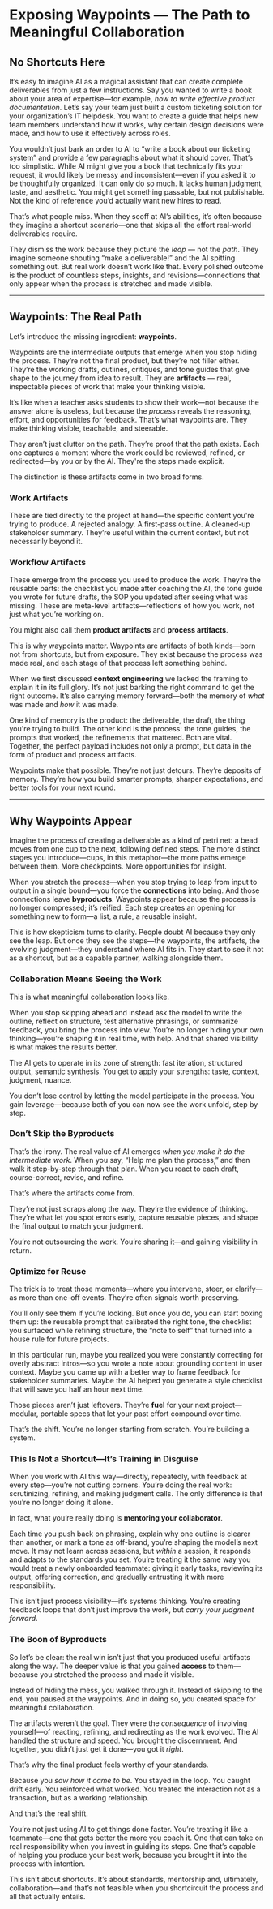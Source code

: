 # Exposing Waypoints — The Path to Meaningful Collaboration

## No Shortcuts Here

It’s easy to imagine AI as a magical assistant that can create complete deliverables from just a few instructions. Say you wanted to write a book about your area of expertise—for example, *how to write effective product documentation*. Let’s say your team just built a custom ticketing solution for your organization’s IT helpdesk. You want to create a guide that helps new team members understand how it works, why certain design decisions were made, and how to use it effectively across roles.

You wouldn’t just bark an order to AI to “write a book about our ticketing system” and provide a few paragraphs about what it should cover. That’s too simplistic. While AI might give you a book that technically fits your request, it would likely be messy and inconsistent—even if you asked it to be thoughtfully organized. It can only do so much. It lacks human judgment, taste, and aesthetic. You might get something passable, but not publishable. Not the kind of reference you’d actually want new hires to read.

That’s what people miss. When they scoff at AI’s abilities, it’s often because they imagine a shortcut scenario—one that skips all the effort real-world deliverables require.

They dismiss the work because they picture the *leap* — not the *path*. They imagine someone shouting “make a deliverable!” and the AI spitting something out. But real work doesn’t work like that. Every polished outcome is the product of countless steps, insights, and revisions—connections that only appear when the process is stretched and made visible.

---

## Waypoints: The Real Path

Let’s introduce the missing ingredient: **waypoints**.

Waypoints are the intermediate outputs that emerge when you stop hiding the process. They’re not the final product, but they’re not filler either. They’re the working drafts, outlines, critiques, and tone guides that give shape to the journey from idea to result. They are **artifacts** — real, inspectable pieces of work that make your thinking visible.

It’s like when a teacher asks students to show their work—not because the answer alone is useless, but because the *process* reveals the reasoning, effort, and opportunities for feedback. That’s what waypoints are. They make thinking visible, teachable, and steerable.

They aren’t just clutter on the path. They’re proof that the path exists. Each one captures a moment where the work could be reviewed, refined, or redirected—by you or by the AI. They're the steps made explicit.

The distinction is these artifacts come in two broad forms.

### Work Artifacts

These are tied directly to the project at hand—the specific content you're trying to produce. A rejected analogy. A first-pass outline. A cleaned-up stakeholder summary. They’re useful within the current context, but not necessarily beyond it.

### Workflow Artifacts

These emerge from the process you used to produce the work. They’re the reusable parts: the checklist you made after coaching the AI, the tone guide you wrote for future drafts, the SOP you updated after seeing what was missing. These are meta-level artifacts—reflections of how you work, not just what you’re working on.

You might also call them **product artifacts** and **process artifacts**.

This is why waypoints matter. Waypoints are artifacts of both kinds—born not from shortcuts, but from exposure. They exist because the process was made real, and each stage of that process left something behind.

When we first discussed **context engineering** we lacked the framing to explain it in its full glory.  It’s not just barking the right command to get the right outcome. It’s also carrying memory forward—both the memory of *what* was made and *how* it was made.

One kind of memory is the product: the deliverable, the draft, the thing you're trying to build. The other kind is the process: the tone guides, the prompts that worked, the refinements that mattered. Both are vital. Together, the perfect payload includes not only a prompt, but data in the form of product and process artifacts.

Waypoints make that possible. They’re not just detours. They’re deposits of memory. They’re how you build smarter prompts, sharper expectations, and better tools for your next round.

---

## Why Waypoints Appear

Imagine the process of creating a deliverable as a kind of petri net: a bead moves from one cup to the next, following defined steps. The more distinct stages you introduce—cups, in this metaphor—the more paths emerge between them. More checkpoints. More opportunities for insight.

When you stretch the process—when you stop trying to leap from input to output in a single bound—you force the **connections** into being. And those connections leave **byproducts**. Waypoints appear because the process is no longer compressed; it’s reified. Each step creates an opening for something new to form—a list, a rule, a reusable insight.

This is how skepticism turns to clarity. People doubt AI because they only see the leap. But once they see the steps—the waypoints, the artifacts, the evolving judgment—they understand where AI fits in. They start to see it not as a shortcut, but as a capable partner, walking alongside them.

### Collaboration Means Seeing the Work

This is what meaningful collaboration looks like.

When you stop skipping ahead and instead ask the model to write the outline, reflect on structure, test alternative phrasings, or summarize feedback, you bring the process into view. You’re no longer hiding your own thinking—you’re shaping it in real time, with help. And that shared visibility is what makes the results better.

The AI gets to operate in its zone of strength: fast iteration, structured output, semantic synthesis. You get to apply your strengths: taste, context, judgment, nuance.

You don’t lose control by letting the model participate in the process. You gain leverage—because both of you can now see the work unfold, step by step.

### Don’t Skip the Byproducts

That’s the irony. The real value of AI emerges *when you make it do the intermediate work*. When you say, “Help me plan the process,” and then walk it step-by-step through that plan. When you react to each draft, course-correct, revise, and refine.

That’s where the artifacts come from.

They’re not just scraps along the way. They’re the evidence of thinking. They’re what let you spot errors early, capture reusable pieces, and shape the final output to match your judgment.

You’re not outsourcing the work. You’re sharing it—and gaining visibility in return.

### Optimize for Reuse

The trick is to treat those moments—where you intervene, steer, or clarify—as more than one-off events. They’re often signals worth preserving.

You’ll only see them if you’re looking. But once you do, you can start boxing them up: the reusable prompt that calibrated the right tone, the checklist you surfaced while refining structure, the “note to self” that turned into a house rule for future projects.

In this particular run, maybe you realized you were constantly correcting for overly abstract intros—so you wrote a note about grounding content in user context. Maybe you came up with a better way to frame feedback for stakeholder summaries. Maybe the AI helped you generate a style checklist that will save you half an hour next time.

Those pieces aren’t just leftovers. They’re **fuel** for your next project—modular, portable specs that let your past effort compound over time.

That’s the shift. You’re no longer starting from scratch. You’re building a system.

### This Is Not a Shortcut—It’s Training in Disguise

When you work with AI this way—directly, repeatedly, with feedback at every step—you’re not cutting corners. You’re doing the real work: scrutinizing, refining, and making judgment calls. The only difference is that you’re no longer doing it alone.

In fact, what you’re really doing is **mentoring your collaborator**.

Each time you push back on phrasing, explain why one outline is clearer than another, or mark a tone as off-brand, you’re shaping the model’s next move. It may not learn across sessions, but *within* a session, it responds and adapts to the standards you set. You’re treating it the same way you would treat a newly onboarded teammate: giving it early tasks, reviewing its output, offering correction, and gradually entrusting it with more responsibility.

This isn’t just process visibility—it’s systems thinking. You’re creating feedback loops that don’t just improve the work, but *carry your judgment forward*.

### The Boon of Byproducts

So let’s be clear: the real win isn’t just that you produced useful artifacts along the way. The deeper value is that you gained **access** to them—because you stretched the process and made it visible.

Instead of hiding the mess, you walked through it. Instead of skipping to the end, you paused at the waypoints. And in doing so, you created space for meaningful collaboration.

The artifacts weren’t the goal. They were the *consequence* of involving yourself—of reacting, refining, and redirecting as the work evolved. The AI handled the structure and speed. You brought the discernment. And together, you didn’t just get it done—you got it *right*.

That’s why the final product feels worthy of your standards.

Because you *saw how it came to be*. You stayed in the loop. You caught drift early. You reinforced what worked. You treated the interaction not as a transaction, but as a working relationship.

And that’s the real shift.

You’re not just using AI to get things done faster. You’re treating it like a teammate—one that gets better the more you coach it. One that can take on real responsibility when you invest in guiding its steps. One that’s capable of helping you produce your best work, because you brought it into the process with intention.

This isn’t about shortcuts. It’s about standards, mentorship and, ultimately, collaboration—and that’s not feasible when you shortcircuit the process and all that actually entails.
